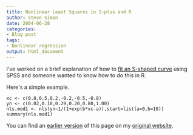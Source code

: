 ```yaml
---
title: Nonlinear Least Squares in S-plus and R
author: Steve Simon
date: 2004-06-28
categories:
- Blog post
tags:
- Nonlinear regression
output: html_document
---
```


I've worked on a brief explanation of how to [fit an S-shaped curve][sim1] using SPSS and someone wanted to know how to do this in R.

Here's a simple example.

```{r}
xc <- c(0.8,0.5,0.2,-0.2,-0.5,-0.8)
yn <- c(0.02,0.10,0.29,0.20,0.80,1.00)
nls.mod1 <- nls(yn~1/(1+exp(b*xc-a)),start=list(a=0,b=10))
summary(nls.mod1)
```
You can find an [earlier version](http://www.pmean.com/04/nonlinear.html) of this page on my [original website](http://www.pmean.com/original_site.html).

[sim1]: http://new.pmean.com/post/scurve.html
